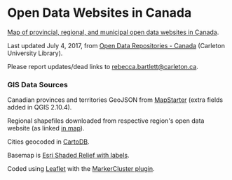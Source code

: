 # Open Data Websites in Canada
<a href="http://bartlettr.github.io/opendatawebsites/">Map of provincial, regional, and municipal open data websites in Canada</a>.

Last updated July 4, 2017, from <a href="https://library.carleton.ca/find/gis/geospatial-data/open-data-repositories">Open Data Repositories - Canada</a> (Carleton University Library).

Please report updates/dead links to <a href="mailto:rebecca.bartlett@carleton.ca">rebecca.bartlett@carleton.ca</a>.

### GIS Data Sources

Canadian provinces and territories GeoJSON from <a href="http://mapstarter.com/">MapStarter</a> (extra fields added in QGIS 2.10.4).

Regional shapefiles downloaded from respective region's open data website (as linked <a href="http://bartlettr.github.io/opendatawebsites/">in map</a>).

Cities geocoded in <a href="https://cartodb.com/">CartoDB</a>.

Basemap is <a href="https://esri.github.io/esri-leaflet/api-reference/layers/basemap-layer.html">Esri Shaded Relief with labels</a>.

Coded using <a href="http://leafletjs.com/">Leaflet</a> with the <a href="https://github.com/Leaflet/Leaflet.markercluster">MarkerCluster plugin</a>.
